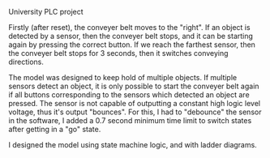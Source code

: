 University PLC project

Firstly (after reset), the conveyer belt moves to the "right". If an object is detected by a sensor, then the conveyer belt stops, and it can be starting again by pressing the correct button. If we reach the farthest sensor, then the conveyer belt stops for 3 seconds, then it switches conveying directions.

The model was designed to keep hold of multiple objects. If multiple sensors detect an object, it is only possible to start the conveyer belt again if all buttons corresponding to the sensors which detected an object are pressed.
The sensor is not capable of outputting a constant high logic level voltage, thus it's output "bounces". For this, I had to "debounce" the sensor in the software, I added a 0.7 second minimum time limit to switch states after getting in a "go" state.

I designed the model using state machine logic, and with ladder diagrams.

